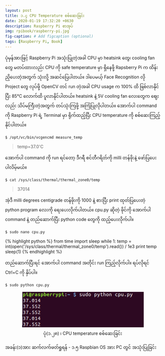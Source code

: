 ```yaml
---
layout: post
title: ၁.၄ CPU Temperature စစ်ဆေးခြင်း
date: 2020-01-19 17:32:20 +0630
description: Raspberry Pi စာအုပ်
img: rpibook/raspberry-pi.jpg
fig-caption: # Add figcaption (optional)
tags: [Raspberry Pi, Book]
---
```

ပုံမှန်အားဖြင့် Raspberry Pi အသုံးပြုတဲ့အခါ CPU မှာ heatsink တွေ၊ cooling fan တွေ မတပ်ထားလည်း CPU ကို safe temperature မှာ ရှိနေဖို့ Rapsberry Pi က ထိန်းညှိပေးတဲ့အတွက် သုံးလို့ အဆင်ပြေပါတယ်။ ဒါပေမယ့် Face Recognition လို Project တွေ လုပ်ဖို့ OpenCV တင် run တဲ့အခါ CPU usage က 100% ထိ ဖြစ်လာနိုင်ပြီး 85°C လောက်ထိ ပူလာနိုင်ပါတယ်။ heatsink နဲ့ 5V cooling fan လေးတွေက ဈေးလည်း သိပ်မကြီးတဲ့အတွက် တပ်သုံးကြဖို့ အကြံပြုလိုပါတယ်။ အောက်ပါ command ကို Raspberry Pi ရဲ့ Terminal မှာ ရိုက်ထည့်ပြီး CPU temperature ကို စစ်ဆေးကြည့်နိုင်ပါတယ်။

`$ /opt/vc/bin/vcgencmd measure_temp`
> temp=37.0'C

အောက်ပါ command ကို run ရင်တော့ ဒီဂရီ စင်တီဂရိတ်ကို milli တန်ဖိုးနဲ့ ဖော်ပြပေးပါလိမ့်မယ်။

`$ cat /sys/class/thermal/thermal_zone0/temp`
> 37014

အဲ့ဒီ milli degrees centigrade တန်ဖိုးကို 1000 နဲ့ စားပြီး print ထုတ်ပြပေးတဲ့ python program လေးကို ရေးပေးလိုက်ပါတယ်။ cpu.py ဆိုတဲ့ ဖိုင်ကို အောက်ပါ command နဲ့ တည်ဆောက်ပြီး python code တွေကို ထည့်ပေးလိုက်ပါ။

`$ sudo nano cpu.py`

{% highlight python %}
from time import sleep
while 1:
  temp = int(open('/sys/class/thermal/thermal_zone0/temp').read()) / 1e3
  print temp
  sleep(1)
{% endhighlight %}

တည်ဆောက်ပြီးရင် အောက်ပါ command အတိုင်း run ကြည့်လိုက်ပါ။ ရပ်လိုရင် Ctrl+C ကို နှိပ်ပါ။

`$ sudo python cpu.py`

<p align="center">
<img src="/assets/img/rpibook/cpu.png">
<br>
<a>ပုံ(၁.၂၈) ၊ CPU temperature စစ်ဆေးခြင်း</a>
</p>

အခန်း(၁)အား ဆက်လက်ဖတ်ရှုရန် - <a style="text-decoration:none" href="https://kogyikaunghtet.github.io/rpi-pc-os/">၁.၅ Raspbian OS အား PC တွင် အသုံးပြုခြင်း</a>
